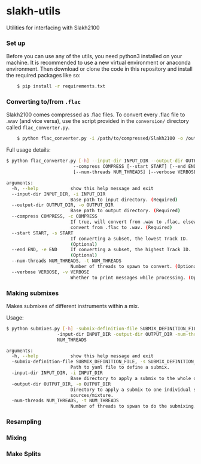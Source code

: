 # slakh-utils
Utilities for interfacing with Slakh2100


### Set up

Before you can use any of the utils, you need python3 installed on your machine. It is 
recommended to use a new virtual environment or anaconda environment. Then download or clone the
code in this repository and install the required packages like so:

```bash
    $ pip install -r requirements.txt
```

### Converting to/from `.flac`

Slakh2100 comes compressed as .flac files. To convert every .flac file to .wav (and vice versa), use
the script provided in the `conversion/` directory called `flac_converter.py`.

```bash
    $ python flac_converter.py -i /path/to/compressed/Slakh2100 -o /output/path/Slakh2100_wav -c False
```

Full usage details:

```bash
$ python flac_converter.py [-h] --input-dir INPUT_DIR --output-dir OUTPUT_DIR
                         --compress COMPRESS [--start START] [--end END]
                         [--num-threads NUM_THREADS] [--verbose VERBOSE]

arguments:
  -h, --help            show this help message and exit
  --input-dir INPUT_DIR, -i INPUT_DIR
                        Base path to input directory. (Required)
  --output-dir OUTPUT_DIR, -o OUTPUT_DIR
                        Base path to output directory. (Required)
  --compress COMPRESS, -c COMPRESS
                        If true, will convert from .wav to .flac, elsewill
                        convert from .flac to .wav. (Required)
  --start START, -s START
                        If converting a subset, the lowest Track ID.
                        (Optional)
  --end END, -e END     If converting a subset, the highest Track ID.
                        (Optional)
  --num-threads NUM_THREADS, -t NUM_THREADS
                        Number of threads to spawn to convert. (Optional)
  --verbose VERBOSE, -v VERBOSE
                        Whether to print messages while processing. (Optional)

```


### Making submixes

Makes submixes of different instruments within a mix.

Usage:

```bash
$ python submixes.py [-h] -submix-definition-file SUBMIX_DEFINITION_FILE
                   -input-dir INPUT_DIR -output-dir OUTPUT_DIR -num-threads
                   NUM_THREADS

arguments:
  -h, --help            show this help message and exit
  -submix-definition-file SUBMIX_DEFINITION_FILE, -s SUBMIX_DEFINITION_FILE
                        Path to yaml file to define a submix.
  -input-dir INPUT_DIR, -i INPUT_DIR
                        Base directory to apply a submix to the whole dataset.
  -output-dir OUTPUT_DIR, -o OUTPUT_DIR
                        Directory to apply a submix to one individual set of
                        sources/mixture.
  -num-threads NUM_THREADS, -t NUM_THREADS
                        Number of threads to spwan to do the submixing.

```


### Resampling


### Mixing


### Make Splits




